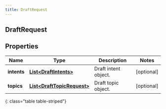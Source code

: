 ```yaml
---
title: DraftRequest
---
```

## DraftRequest


## Properties

| Name | Type | Description | Notes |
| ------------ | ------------- | ------------- | ------------- |
| **intents** | <!----><!---->[**List&lt;DraftIntents&gt;**](DraftIntents.html)<!----> | Draft intent object. |  [optional] |
| **topics** | <!----><!---->[**List&lt;DraftTopicRequest&gt;**](DraftTopicRequest.html)<!----> | Draft topic object. |  [optional] |
{: class="table table-striped"}



